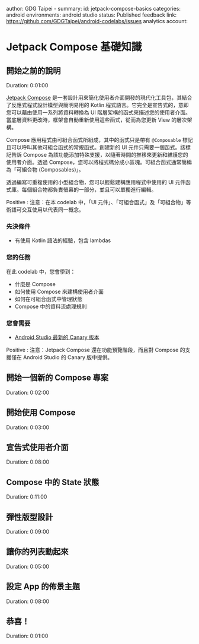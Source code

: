 author: GDG Taipei - 
summary: 
id: jetpack-compose-basics
categories: android
environments: android studio
status: Published
feedback link: https://github.com/GDGTaipei/android-codelabs/issues
analytics account: 

# Jetpack Compose 基礎知識
## 開始之前的說明
Duration: 0:01:00

[Jetpack Compose](https://developer.android.com/jetpack/compose) 是一套設計用來簡化使用者介面開發的現代化工具包，其結合了反應式程式設計模型與簡明易用的 Kotlin 程式語言。它完全是宣告式的，意即您可以藉由使用一系列將資料轉換為 UI 階層架構的函式來描述您的使用者介面。當底層資料更改時，框架會自動重新使用這些函式，從而為您更新 View 的層次架構。

Compose 應用程式由可組合函式所組成，其中的函式只是帶有 `@Composable` 標記且可以呼叫其他可組合函式的常規函式。創建新的 UI 元件只需要一個函式。該標記告訴 Compose 為該功能添加特殊支援，以隨著時間的推移來更新和維護您的使用者介面。透過 Compose，您可以將程式碼分成小區塊。可組合函式通常簡稱為「可組合物 (Composables)」。

透過編寫可重複使用的小型組合物，您可以輕鬆建構應用程式中使用的 UI 元件函式庫。每個組合物都負責螢幕的一部分，並且可以單獨進行編輯。

Positive
: 注意：在本 codelab 中，「UI 元件」、「可組合函式」及「可組合物」等術語可交互使用以代表同一概念。

### 先決條件
* 有使用 Kotlin 語法的經驗，包含 lambdas

### 您的任務
在此 codelab 中，您會學到：
* 什麼是 Compose
* 如何使用 Compose 來建構使用者介面
* 如何在可組合函式中管理狀態
* Compose 中的資料流處理規則

### 您會需要
* [Android Studio 最新的 Canary 版本](https://developer.android.com/studio/preview)

Positive
: 注意：Jetpack Compose 還在功能預覽階段，而且對 Compose 的支援僅在 Android Studio 的 Canary 版中提供。

## 開始一個新的 Compose 專案
Duration: 0:02:00

## 開始使用 Compose
Duration: 0:03:00

## 宣告式使用者介面
Duration: 0:08:00

## Compose 中的 State 狀態
Duration: 0:11:00

## 彈性版型設計
Duration: 0:09:00

## 讓你的列表動起來
Duration: 0:05:00

## 設定 App 的佈景主題
Duration: 0:08:00

## 恭喜！
Duration: 0:01:00